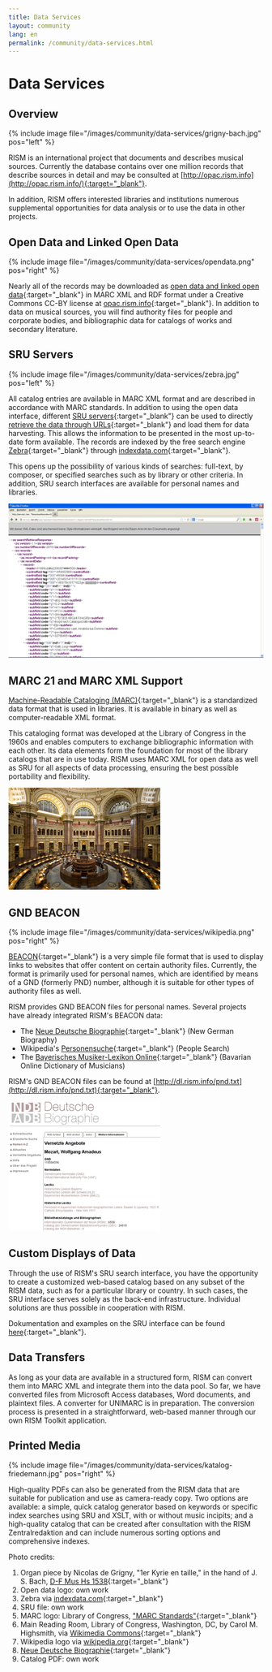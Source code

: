 ```yaml
---
title: Data Services
layout: community
lang: en
permalink: /community/data-services.html
---
```


# Data Services

## Overview

{% include image file="/images/community/data-services/grigny-bach.jpg" pos="left" %}

RISM is an international project that documents and describes musical sources. Currently the database contains over one million records that describe sources in detail and may be consulted at [http://opac.rism.info](http://opac.rism.info/){:target="_blank"}.

In addition, RISM offers interested libraries and institutions numerous supplemental opportunities for data analysis or to use the data in other projects.

## Open Data and Linked Open Data

{% include image file="/images/community/data-services/opendata.png" pos="right" %}

Nearly all of the records may be downloaded as [open data and linked open data](http://opac.rism.info/index.php?id=8&id=8&L=1){:target="_blank"} in MARC XML and RDF format under a Creative Commons CC-BY license at [opac.rism.info](http://opac.rism.info/){:target="_blank"}. In addition to data on musical sources, you will find authority files for people and corporate bodies, and bibliographic data for catalogs of works and secondary literature.  

## SRU Servers

{% include image file="/images/community/data-services/zebra.jpg" pos="left" %}

All catalog entries are available in MARC XML format and are described in accordance with MARC standards. In addition to using the open data interface, different [SRU servers](http://www.loc.gov/standards/sru/){:target="_blank"} can be used to directly [retrieve the data through URLs](http://muscat.rism.info/sru){:target="_blank"} and load them for data harvesting. This allows the information to be presented in the most up-to-date form available. The records are indexed by the free search engine [Zebra](http://www.indexdata.com/zebra){:target="_blank"} through [indexdata.com](http://www.indexdata.com/){:target="_blank"}.

This opens up the possibility of various kinds of searches: full-text, by composer, or specified searches such as by library or other criteria. In addition, SRU search interfaces are available for personal names and libraries.

![SRU]( /images/community/data-services/SRU-example.jpg)

## MARC 21 and MARC XML Support

[Machine-Readable Cataloging (MARC)](http://www.loc.gov/marc/){:target="_blank"} is a standardized data format that is used in libraries. It is available in binary as well as computer-readable XML format.

This cataloging format was developed at the Library of Congress in the 1960s and enables computers to exchange bibliographic information with each other. Its data elements form the foundation for most of the library catalogs that are in use today. RISM uses MARC XML for open data as well as SRU for all aspects of data processing, ensuring the best possible portability and flexibility.

![LOC]( /images/community/data-services/loc.jpg)

## GND BEACON

{% include image file="/images/community/data-services/wikipedia.png" pos="right" %}

[BEACON](http://meta.wikimedia.org/wiki/BEACON){:target="_blank"} is a very simple file format that is used to display links to websites that offer content on certain authority files. Currently, the format is primarily used for personal names, which are identified by means of a GND (formerly PND) number, although it is suitable for other types of authority files as well.

RISM provides GND BEACON files for personal names. Several projects have already integrated RISM's BEACON data:

* The [Neue Deutsche Biographie](http://www.deutsche-biographie.de/index.html){:target="_blank"} (New German Biography)
* Wikipedia's [Personensuche](http://toolserver.org/~apper/pd/){:target="_blank"} (People Search)
* The [Bayerisches Musiker-Lexikon Online](http://www.bmlo.lmu.de/){:target="_blank"} (Bavarian Online Dictionary of Musicians)

RISM's GND BEACON files can be found at [http://dl.rism.info/pnd.txt](http://dl.rism.info/pnd.txt){:target="_blank"}.

![NDB]( /images/community/data-services/NDB.jpg)

## Custom Displays of Data

Through the use of RISM's SRU search interface, you have the opportunity to create a customized web-based catalog based on any subset of the RISM data, such as for a particular library or country. In such cases, the SRU interface serves solely as the back-end infrastructure. Individual solutions are thus possible in cooperation with RISM.

Dokumentation and examples on the SRU interface can be found [here](https://github.com/rism-ch/muscat/wiki/SRU){:target="_blank"}.

## Data Transfers

As long as your data are available in a structured form, RISM can convert them into MARC XML and integrate them into the data pool. So far, we have converted files from Microsoft Access databases, Word documents, and plaintext files. A converter for UNIMARC is in preparation. The conversion process is presented in a straightforward, web-based manner through our own RISM Toolkit application.

## Printed Media

{% include image file="/images/community/data-services/katalog-friedemann.jpg" pos="right" %}

High-quality PDFs can also be generated from the RISM data that are suitable for publication and use as camera-ready copy. Two options are available: a simple, quick catalog generator based on keywords or specific index searches using SRU and XSLT, with or without music incipits; and a high-quality catalog that can be created after consultation with the RISM Zentralredaktion and can include numerous sorting options and comprehensive indexes.

Photo credits:

1. Organ piece by Nicolas de Grigny, "1er Kyrie en taille," in the hand of J. S. Bach, [D-F Mus Hs 1538](http://opac.rism.info/search?documentid=455002348){:target="_blank"}
2. Open data logo: own work
3. Zebra via [indexdata.com](http://www.indexdata.com/zebra){:target="_blank"}
4. SRU file: own work
5. MARC logo: Library of Congress, ["MARC Standards"](http://www.loc.gov/marc/){:target="_blank"}
6. Main Reading Room, Library of Congress, Washington, DC, by Carol M. Highsmith, via [Wikimedia Commons](https://commons.wikimedia.org/wiki/File:LOC_Main_Reading_Room_Highsmith.jpg){:target="_blank"}
7. Wikipedia logo via [wikipedia.org](http://www.wikipedia.org/){:target="_blank"}
8. [Neue Deutsche Biographie](http://www.deutsche-biographie.de/index.html){:target="_blank"}
9. Catalog PDF: own work
